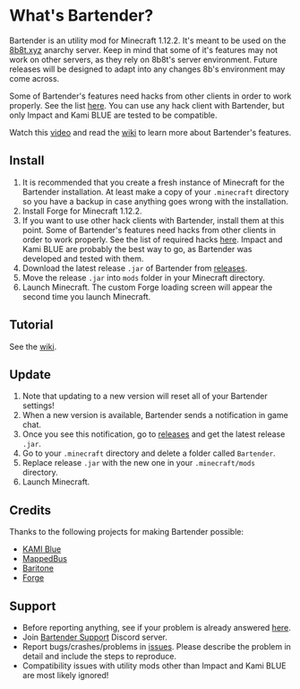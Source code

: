 # What's Bartender?
Bartender is an utility mod for Minecraft 1.12.2. It's meant to be used on the [8b8t.xyz](https://www.8b8t.xyz/) anarchy server. Keep in mind that some of it's features may not work on other servers, as they rely on 8b8t's server environment. Future releases will be designed to adapt into any changes 8b's environment may come across.

Some of Bartender's features need hacks from other clients in order to work properly. See the list [here](https://github.com/DrunkShulker/Bartender/wiki/Required-hacks). You can use any hack client with Bartender, but only Impact and Kami BLUE are tested to be compatible.

Watch this [video](https://www.youtube.com/watch?v=X0bfymdt9vI) and read the [wiki](https://github.com/DrunkShulker/Bartender/wiki) to learn more about Bartender's features.

## Install
1. It is recommended that you create a fresh instance of Minecraft for the Bartender installation. At least make a copy of your `.minecraft` directory so you have a backup in case anything goes wrong with the installation.
2. Install Forge for Minecraft 1.12.2.
3. If you want to use other hack clients with Bartender, install them at this point. Some of Bartender's features need hacks from other clients in order to work properly. See the list of required hacks [here](https://github.com/DrunkShulker/Bartender/wiki/Required-hacks). Impact and Kami BLUE are probably the best way to go, as Bartender was developed and tested with them.
4. Download the latest release `.jar` of Bartender from [releases](https://github.com/DrunkShulker/Bartender/releases).
5. Move the release `.jar` into `mods` folder in your Minecraft directory.
6. Launch Minecraft. The custom Forge loading screen will appear the second time you launch Minecraft.

## Tutorial
See the [wiki](https://github.com/DrunkShulker/Bartender/wiki).

## Update
1. Note that updating to a new version will reset all of your Bartender settings!
2. When a new version is available, Bartender sends a notification in game chat.
3. Once you see this notification, go to [releases](https://github.com/DrunkShulker/Bartender/releases) and get the latest release `.jar`.
4. Go to your `.minecraft` directory and delete a folder called `Bartender`.
5. Replace release `.jar` with the new one in your `.minecraft/mods` directory.
6. Launch Minecraft.

## Credits
Thanks to the following projects for making Bartender possible:
- [KAMI Blue](https://github.com/kami-blue/client)
- [MappedBus](https://github.com/caplogic/Mappedbus)
- [Baritone](https://github.com/cabaletta/baritone)
- [Forge](https://files.minecraftforge.net/)

## Support
- Before reporting anything, see if your problem is already answered [here](https://github.com/DrunkShulker/Bartender/wiki/Known-issues-and-solutions).
- Join [Bartender Support](https://discord.gg/93W9hUA) Discord server.
- Report bugs/crashes/problems in [issues](https://github.com/DrunkShulker/Bartender/issues). Please describe the problem in detail and include the steps to reproduce.
- Compatibility issues with utility mods other than Impact and Kami BLUE are most likely ignored!
